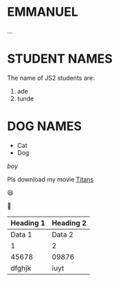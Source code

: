 # EMMANUEL
...


# STUDENT NAMES
The name of JS2 students are:
1. ade
2. tunde


# DOG NAMES
- Cat
- Dog

*boy*

Pls download my movie [Titans](https://wwww.microsoft.com)

😆

🧭

|Heading 1|Heading 2|
|---------|---------|
|Data 1|Data 2|
|1|2|
|45678|09876|
|dfghjk|iuyt|
